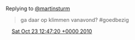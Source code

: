 Replying to [@martinsturm](https://twitter.com/martinsturm/status/28494924692)

> ga daar op klimmen vanavond? \#goedbezig

<img src="../../media/tweet.ico" width="12" /> [Sat Oct 23 12:47:20 +0000 2010](https://twitter.com/DromerDenker/status/28496861810)